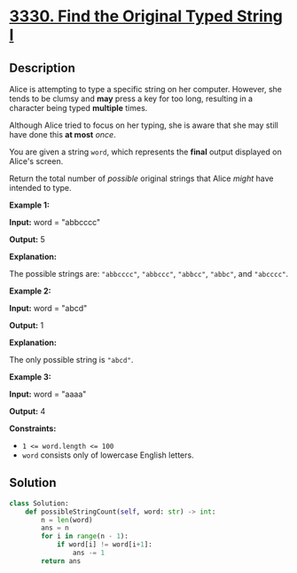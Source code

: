 # [3330. Find the Original Typed String I](https://leetcode.com/problems/find-the-original-typed-string-i/description/?envType=daily-question&envId=2025-07-01)

## Description

Alice is attempting to type a specific string on her computer. However, she tends to be clumsy and **may** press a key for too long, resulting in a character being typed **multiple** times.

Although Alice tried to focus on her typing, she is aware that she may still have done this **at most** *once*.

You are given a string `word`, which represents the **final** output displayed on Alice's screen.

Return the total number of *possible* original strings that Alice *might* have intended to type.

**Example 1:**

**Input:** word = "abbcccc"

**Output:** 5

**Explanation:**

The possible strings are: `"abbcccc"`, `"abbccc"`, `"abbcc"`, `"abbc"`, and `"abcccc"`.

**Example 2:**

**Input:** word = "abcd"

**Output:** 1

**Explanation:**

The only possible string is `"abcd"`.

**Example 3:**

**Input:** word = "aaaa"

**Output:** 4

**Constraints:**

- `1 <= word.length <= 100`
- `word` consists only of lowercase English letters.


## Solution

```python
class Solution:
    def possibleStringCount(self, word: str) -> int:
        n = len(word)
        ans = n
        for i in range(n - 1):
            if word[i] != word[i+1]:
                ans -= 1
        return ans
```